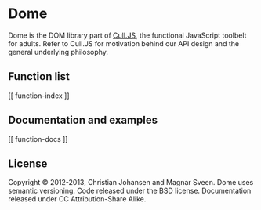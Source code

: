 # Dome

Dome is the DOM library part of
[Cull.JS](https://github.com/culljs/culljs/), the functional
JavaScript toolbelt for adults. Refer to Cull.JS for motivation behind
our API design and the general underlying philosophy.

## Function list

[[ function-index ]]

## Documentation and examples

[[ function-docs ]]

## License

Copyright © 2012-2013, Christian Johansen and Magnar Sveen. Dome
uses semantic versioning. Code released under the BSD license.
Documentation released under CC Attribution-Share Alike.
